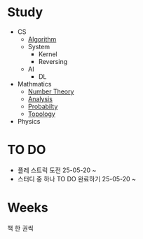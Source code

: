 # Study
- CS
  - [Algorithm](Mathmatics/Algorithm/)
  - System
    - Kernel
    - Reversing
  - AI
    - DL
- Mathmatics
  - [Number Theory](Mathmatics/Number_Theory/)
  - [Analysis](Mathmatics/Analysis/)
  - [Probabilty](Mathmatics/Probabilty/)
  - [Topology](Mathmatics/Topology/)
- Physics

# TO DO
- 플레 스트릭 도전 25-05-20 ~
- 스터디 중 하나 TO DO 완료하기 25-05-20 ~

# Weeks
책 한 권씩
